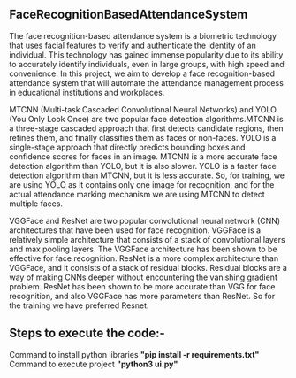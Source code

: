 FaceRecognitionBasedAttendanceSystem
-----------------------------------------
The face recognition-based attendance system is a biometric technology that uses facial features to verify and authenticate the identity of an individual. This technology has gained immense popularity due to its ability to accurately identify individuals, even in large groups, with high speed and convenience. In this project, we aim to develop a face recognition-based attendance system that will automate the attendance management process in educational institutions and workplaces.

MTCNN (Multi-task Cascaded Convolutional Neural Networks) and YOLO (You Only Look Once) are two popular face detection algorithms.MTCNN is a three-stage cascaded approach that first detects candidate regions, then refines them, and finally classifies them as faces or non-faces. YOLO is a single-stage approach that directly predicts bounding boxes and confidence scores for faces in an image. MTCNN is a more accurate face detection algorithm than YOLO, but it is also slower. YOLO is a faster face detection algorithm than MTCNN, but it is less accurate. So, for training, we are using YOLO as it contains only one image for recognition, and for the actual attendance marking mechanism we are using MTCNN to detect multiple faces.

VGGFace and ResNet are two popular convolutional neural network (CNN) architectures that have been used for face recognition. VGGFace is a relatively simple architecture that consists of a stack of convolutional layers and max pooling layers. The VGGFace architecture has been shown to be effective for face recognition. ResNet is a more complex architecture than VGGFace, and it consists of a stack of residual blocks. Residual blocks are a way of making CNNs deeper without encountering the vanishing gradient problem. ResNet has been shown to be more accurate than VGG for face recognition, and also VGGFace has more parameters than ResNet. So for the training we have preferred Resnet.

Steps to execute the code:-
-----------------------------
Command to install python libraries **"pip install -r requirements.txt"**
Command to execute project **"python3 ui.py"**
